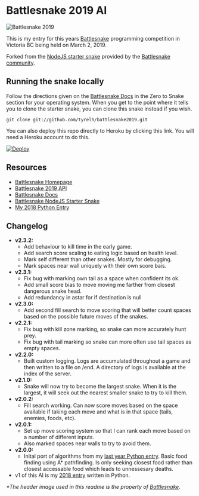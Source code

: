 # Battlesnake 2019 AI
![Battlesnake 2019](https://static1.squarespace.com/static/583102acff7c504696a7009b/t/5c2a3b9cf950b760dd5bacb4/1546542614910/BATTLESNAKE+LOGO+2019.png?format=2500w)

This is my entry for this years [Battlesnake](https://www.battlesnake.io) programming competition in Victoria BC being held on March 2, 2019.

Forked from the [NodeJS starter snake](https://github.com/battlesnakeio/starter-snake-node) provided by the [Battlesnake community](https://github.com/battlesnakeio/community).

## Running the snake locally
Follow the directions given on the [Battlesnake Docs](http://docs.battlesnake.io/zero-to-snake-linux.html) in the Zero to Snake section for your operating system. When you get to the point where it tells you to clone the starter snake, you can clone this snake instead if you wish.
```shell
git clone git://github.com/tyrelh/battlesnake2019.git
```
You can also deploy this repo directly to Heroku by clicking this link. You will need a Heroku account to do this.

[![Deploy](https://www.herokucdn.com/deploy/button.png)](https://heroku.com/deploy)

## Resources
* [Battlesnake Homepage](https://www.battlesnake.io/)
* [Battlesnake 2019 API](http://docs.battlesnake.io/snake-api.html)
* [Battlesnake Docs](http://docs.battlesnake.io)
* [Battlesnake NodeJS Starter Snake](https://github.com/battlesnakeio/starter-snake-node)
* [My 2018 Python Entry](https://github.com/tyrelh/battlesnake2018)

## Changelog
* **v2.3.2:**
  * Add behaviour to kill time in the early game.
  * Add search score scaling to eating logic based on health level.
  * Mark self different than other snakes. Mostly for debugging.
  * Mark spaces near wall uniquely with their own score bais.
* **v2.3.1:**
  * Fix bug with marking own tail as a space when confident its ok.
  * Add small score bias to move moving me farther from closest dangerous snake head.
  * Add redundancy in astar for if destination is null
* **v2.3.0:**
  * Add second fill search to move scoring that will better count spaces based on the possible future moves of the snakes.
* **v2.2.1:**
  * Fix bug with kill zone marking, so snake can more accurately hunt prey.
  * Fix bug with tail marking so snake can more often use tail spaces as empty spaces.
* **v2.2.0:**
  * Built custom logging. Logs are accumulated throughout a game and then written to a file on /end. A directory of logs is available at the index of the server.
* **v2.1.0:**
  * Snake will now try to become the largest snake. When it is the largest, it will seek out the nearest smaller snake to try to kill them.
* **v2.0.2:**
  * Fill search working. Can now score moves based on the space available if taking each move and what is in that space (tails, enemies, foods, etc).
* **v2.0.1:**
  * Set up move scoring system so that I can rank each move based on a number of different inputs.
  * Also marked spaces near walls to try to avoid them.
* **v2.0.0:**
  * Inital port of algorithms from my [last year Python entry](https://github.com/tyrelh/battlesnake2018). Basic food finding using A* pathfinding. Is only seeking closest food rather than closest accessable food which leads to unnessesary deaths.
* v1 of this AI is my [2018 entry](https://github.com/tyrelh/battlesnake2018) written in Python.

_*The header image used in this readme is the property of [Battlesnake](https://www.battlesnake.io/)._